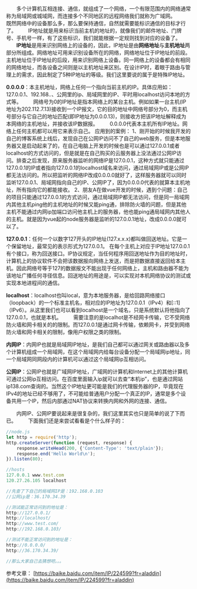 &emsp;&emsp;多个计算机互相连接、通信，就组成了一个网络，一个有限范围内的网络通常称为局域网或城域网，而连接多个不同地区的远程网络我们就称为广域网。
&emsp;&emsp;既然网络中的设备那么多，那么要保持通信，自然就需要能标识通信的目标才行了。
&emsp;&emsp;IP地址就是用来标识当前主机的地址的，就像我们的邮件地址、门牌号、手机号一样，有了这些标识，我们就能根据一定规则找到对应的设备了。
&emsp;&emsp;**IP地址**是用来识别网络上的设备的，因此，IP地址是由**网络地址**与**主机地址**两部分所组成。网络地址可用来识别设备所在的网络，网络地址位于IP地址的前段。主机地址位于IP地址的后段，用来识别网络上设备。同一网络上的设备都会有相同的网络地址，而各设备之间则是以主机地址来区别。在设计IP时，着眼于路由与管理上的需求，因此制定了5种IP地址的等级。我们这里要说的属于是特殊IP地址。

**0.0.0.0**：本主机地址，网络上任何一个指向当前主机的IP。具体应用如：127.0.0.1、192.168.*.*、公网里的ip、局域网里的IP、平时用localhost访问本地的方式等。
&emsp;&emsp;网络号为0的IP地址是指本网络上的某台主机。例如如果一台主机(IP地址为202.112.7.13)接收到一个IP报文，它的目的地址中网络号部分为0，而主机号部分与它自己的地址匹配(即IP地址为0.0.0.13)，则接收方把该IP地址解释成为本网络的主机地址，并接收该IP数据报。
&emsp;&emsp;0.0.0.0代表本主机所有IP地址。网络上任何主机都可以用它来表示自己。
应用到的案例：
1、刚开始的时候我开发的自己的博客系统上线后，发现自己在公网IP访问不了自己的web服务，但是本地服务器又是启动起来了的，在自己电脑上开发的时候也是可以通过127.0.0.1或者localhost的方式访问的，但是就是在自己购买的云服务器上没法通过公网IP访问。排查之后发现，原来服务器监听的网络IP是127.0.0.1，这种方式就只能通过127.0.0.1的IP或者指向127.0.0.1的localhost域名来访问，通过局域网IP或是公网IP都无法访问的。所以把监听的网络IP改成0.0.0.0就好了，这样服务器就可以同时监听127.0.0.1、局域网指向自己的IP、公网IP了，因为0.0.0.0代表的就算本主机地址，所有指向它的都能接收。
2、朋友A在做vue开发的时候，遇到个问题：自己的项目只能通过127.0.0.1的方式访问，通过局域网IP都无法访问，但是同一局域网内其他主机ping他的主机地址的时候又能ping通，排除防火墙的问题，但是其他主机不能通过内网ip加端口访问他主机上的服务器，他也能ping通局域网内其他人的主机。就是因为vue起的node服务器是监听的127.0.0.1地址，改成0.0.0.0就可以了。

**127.0.0.1**：任何一个以数字127开头的IP地址(127.x.x.x)都叫做回送地址。它是一个保留地址，最常见的表示形式为127.0.0.1。 在每个主机上对应于IP地址127.0.0.1有个接口，称为回送接口。IP协议规定，当任何程序用回送地址作为目的地址时，计算机上的协议软件不会把该数据报向网络上发送，而是把数据直接返回给本主机。因此网络号等于127的数据报文不能出现于任何网络上，主机和路由器不能为该地址广播任何寻径信息。回送地址的用途是，可以实现对本机网络协议的测试或实现本地进程间的通信。

**localhost**：localhost也叫local，意为本地服务器，是给回路网络接口（loopback）的一个标准主机名，相对应的IP地址为127.0.0.1（IPv4）和[::1]（IPv6）。从这里我们也可以看到localhost是一个域名，只是系统默认将他指向了127.0.0.1，也就是本机。
&emsp;&emsp;需要注意的是localhot是不经网卡传输，它不受网络防火墙和网卡相关的的限制。而127.0.0.1是通过网卡传输，依赖网卡，并受到网络防火墙和网卡相关的限制，像用户权限之类的限制。

**内网IP**：内网IP也就是局域网IP地址，是我们自己都可以通过网关或路由器以及多个计算机组成一个局域网，在这个局域网内给每台设备分配一个局域网ip地址，同一个局域网同网段内的计算机可以通过这个局域网ip互相访问。

**公网IP**：公网IP也就是广域网IP地址，广域网的计算机和Internet上的其他计算机可通过公网ip互相访问。在百度里面输入ip就可以去查“本机ip”，也是通过网站ip138.com查询的。当然这个IP地址更可能是我们的代理服务器的IP，毕竟现在IPv4的地址已经不够用了，不可能给普通用户分配一个真正的IP，通常是多个设备共用一个IP，然后内部通过NAT协议来转换内网和外网的连接、通信。

&emsp;&emsp;内网IP、公网IP要说起来是很复杂的，我们这里其实也只是简单的说了下而已。
&emsp;&emsp;下面我们还是来尝试看看是个什么样子的：
```JavaScript
//node.js
let http = require('http');
http.createServer(function (request, response) {
    response.writeHead(200, {'Content-Type': 'text/plain'});
    response.end('Hello World\n');
}).listen(80);

//hosts
127.0.0.1 www.test.com
120.27.26.105 localhost

//先查了下自己的局域网IP是：192.168.0.103
//公网ip是：36.170.34.39

//测试能正常访问到的地址是：
http://127.0.0.1/
http://localhost/
http://www.test.com/
http://192.168.0.103/

//测试不能正常访问到的地址是：
http://0.0.0.0/
http://36.170.34.39/

//那么大家自己去猜想吧。。。
```

参考文章：
[https://baike.baidu.com/item/IP/224599?fr=aladdin](https://baike.baidu.com/item/IP/224599?fr=aladdin)